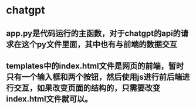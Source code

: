 # chatgpt
## app.py是代码运行的主函数，对于chatgpt的api的请求在这个py文件里面，其中也有与前端的数据交互
## templates中的index.html文件是网页的前端，暂时只有一个输入框和两个按钮，然后使用js进行前后端进行交互，如果改变页面的结构的，只需要改变index.html文件就可以。
